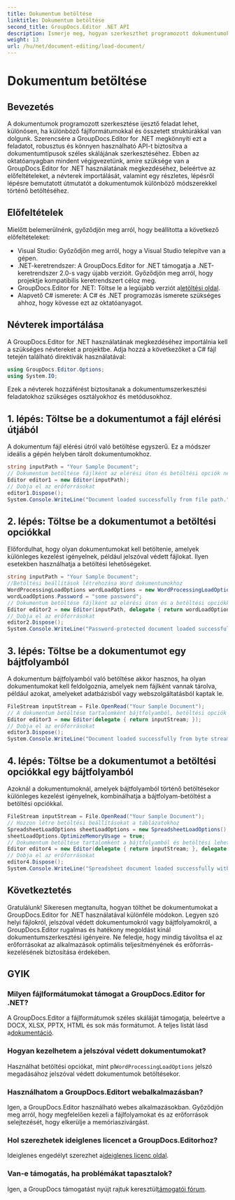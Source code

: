 ```yaml
---
title: Dokumentum betöltése
linktitle: Dokumentum betöltése
second_title: GroupDocs.Editor .NET API
description: Ismerje meg, hogyan szerkeszthet programozott dokumentumokat a GroupDocs.Editor for .NET segítségével. Útmutató lépésről lépésre a dokumentumok betöltéséhez, a jelszóval védett fájlok kezeléséhez és egyebekhez.
weight: 13
url: /hu/net/document-editing/load-document/
---
```


# Dokumentum betöltése

## Bevezetés
A dokumentumok programozott szerkesztése ijesztő feladat lehet, különösen, ha különböző fájlformátumokkal és összetett struktúrákkal van dolgunk. Szerencsére a GroupDocs.Editor for .NET megkönnyíti ezt a feladatot, robusztus és könnyen használható API-t biztosítva a dokumentumtípusok széles skálájának szerkesztéséhez. Ebben az oktatóanyagban mindent végigvezetünk, amire szüksége van a GroupDocs.Editor for .NET használatának megkezdéséhez, beleértve az előfeltételeket, a névterek importálását, valamint egy részletes, lépésről lépésre bemutatott útmutatót a dokumentumok különböző módszerekkel történő betöltéséhez.
## Előfeltételek
Mielőtt belemerülnénk, győződjön meg arról, hogy beállította a következő előfeltételeket:
- Visual Studio: Győződjön meg arról, hogy a Visual Studio telepítve van a gépen.
- .NET-keretrendszer: A GroupDocs.Editor for .NET támogatja a .NET-keretrendszer 2.0-s vagy újabb verzióit. Győződjön meg arról, hogy projektje kompatibilis keretrendszert céloz meg.
-  GroupDocs.Editor for .NET: Töltse le a legújabb verziót a[letöltési oldal](https://releases.groupdocs.com/editor/net/).
- Alapvető C# ismerete: A C# és .NET programozás ismerete szükséges ahhoz, hogy kövesse ezt az oktatóanyagot.
## Névterek importálása
A GroupDocs.Editor for .NET használatának megkezdéséhez importálnia kell a szükséges névtereket a projektbe. Adja hozzá a következőket a C# fájl tetején található direktívák használatával:
```csharp
using GroupDocs.Editor.Options;
using System.IO;
```
Ezek a névterek hozzáférést biztosítanak a dokumentumszerkesztési feladatokhoz szükséges osztályokhoz és metódusokhoz.
## 1. lépés: Töltse be a dokumentumot a fájl elérési útjából
A dokumentum fájl elérési útról való betöltése egyszerű. Ez a módszer ideális a gépén helyben tárolt dokumentumokhoz.

```csharp
string inputPath = "Your Sample Document";
// Dokumentum betöltése fájlként az elérési úton és betöltési opciók nélkül
Editor editor1 = new Editor(inputPath);
// Dobja el az erőforrásokat
editor1.Dispose();
System.Console.WriteLine("Document loaded successfully from file path.");
```
## 2. lépés: Töltse be a dokumentumot a betöltési opciókkal
Előfordulhat, hogy olyan dokumentumokat kell betöltenie, amelyek különleges kezelést igényelnek, például jelszóval védett fájlokat. Ilyen esetekben használhatja a betöltési lehetőségeket.

```csharp
string inputPath = "Your Sample Document";
//Betöltési beállítások létrehozása Word dokumentumokhoz
WordProcessingLoadOptions wordLoadOptions = new WordProcessingLoadOptions();
wordLoadOptions.Password = "some password";
// Dokumentum betöltése fájlként az elérési úton és a betöltési opciókkal
Editor editor2 = new Editor(inputPath, delegate { return wordLoadOptions; });
// Dobja el az erőforrásokat
editor2.Dispose();
System.Console.WriteLine("Password-protected document loaded successfully.");
```
## 3. lépés: Töltse be a dokumentumot egy bájtfolyamból
A dokumentum bájtfolyamból való betöltése akkor hasznos, ha olyan dokumentumokat kell feldolgoznia, amelyek nem fájlként vannak tárolva, például azokat, amelyeket adatbázisból vagy webszolgáltatásból kaptak le.

```csharp
FileStream inputStream = File.OpenRead("Your Sample Document");
// A dokumentum betöltése tartalomként bájtfolyamból, betöltési opciók nélkül
Editor editor3 = new Editor(delegate { return inputStream; });
// Dobja el az erőforrásokat
editor3.Dispose();
System.Console.WriteLine("Document loaded successfully from byte stream.");
```
## 4. lépés: Töltse be a dokumentumot a betöltési opciókkal egy bájtfolyamból
Azoknál a dokumentumoknál, amelyek bájtfolyamból történő betöltésekor különleges kezelést igényelnek, kombinálhatja a bájtfolyam-betöltést a betöltési opciókkal.

```csharp
FileStream inputStream = File.OpenRead("Your Sample Document");
// Hozzon létre betöltési beállításokat a táblázatokhoz
SpreadsheetLoadOptions sheetLoadOptions = new SpreadsheetLoadOptions();
sheetLoadOptions.OptimizeMemoryUsage = true;
// Dokumentum betöltése tartalomként a bájtfolyamból és betöltési lehetőségekkel
Editor editor4 = new Editor(delegate { return inputStream; }, delegate { return sheetLoadOptions; });
// Dobja el az erőforrásokat
editor4.Dispose();
System.Console.WriteLine("Spreadsheet document loaded successfully with load options.");
```
## Következtetés
Gratulálunk! Sikeresen megtanulta, hogyan tölthet be dokumentumokat a GroupDocs.Editor for .NET használatával különféle módokon. Legyen szó helyi fájlokról, jelszóval védett dokumentumokról vagy bájtfolyamokról, a GroupDocs.Editor rugalmas és hatékony megoldást kínál dokumentumszerkesztési igényeire. Ne feledje, hogy mindig távolítsa el az erőforrásokat az alkalmazások optimális teljesítményének és erőforrás-kezelésének biztosítása érdekében.
## GYIK
### Milyen fájlformátumokat támogat a GroupDocs.Editor for .NET?
 A GroupDocs.Editor a fájlformátumok széles skáláját támogatja, beleértve a DOCX, XLSX, PPTX, HTML és sok más formátumot. A teljes listát lásd a[dokumentáció](https://tutorials.groupdocs.com/editor/net/).
### Hogyan kezelhetem a jelszóval védett dokumentumokat?
 Használhat betöltési opciókat, mint pl`WordProcessingLoadOptions` jelszó megadásához jelszóval védett dokumentumok betöltésekor.
### Használhatom a GroupDocs.Editort webalkalmazásban?
Igen, a GroupDocs.Editor használható webes alkalmazásokban. Győződjön meg arról, hogy megfelelően kezeli a fájlfolyamokat és az erőforrások selejtezését, hogy elkerülje a memóriaszivárgást.
### Hol szerezhetek ideiglenes licencet a GroupDocs.Editorhoz?
 Ideiglenes engedélyt szerezhet a[ideiglenes licenc oldal](https://purchase.groupdocs.com/temporary-license/).
### Van-e támogatás, ha problémákat tapasztalok?
 Igen, a GroupDocs támogatást nyújt rajtuk keresztül[támogatói fórum](https://forum.groupdocs.com/c/editor/20).